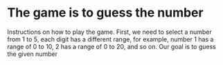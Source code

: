 # The game is to guess the number


Instructions on how to play the game.
First, we need to select a number from 1 to 5, each digit has a different range, for example, number 1 has a range of 0 to 10, 2 has a range of 0 to 20, and so on. Our goal is to guess the given number

